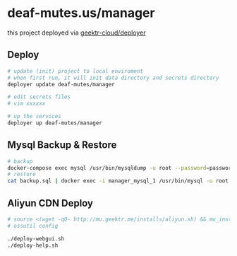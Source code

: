 # deaf-mutes.us/manager

this project deployed via [geektr-cloud/deployer](https://github.com/geektr-cloud/deployer)

## Deploy

```bash
# update (init) project to local enviroment
# when first run, it will init data directory and secrets directory
deployer update deaf-mutes/manager

# edit secrets files
# vim xxxxxx

# up the services
deployer up deaf-mutes/manager

```

## Mysql Backup & Restore

```bash
# backup
docker-compose exec mysql /usr/bin/mysqldump -u root --password=password shadowsocks > backup.sql
# restore
cat backup.sql | docker exec -i manager_mysql_1 /usr/bin/mysql -u root --password=justatest shadowsocks
```

## Aliyun CDN Deploy

```bash
# source <(wget -qO- http://mu.geektr.me/installs/aliyun.sh) && mu_installs::aliyun::ossutil
# ossutil config

./deploy-webgui.sh
./deploy-help.sh
```